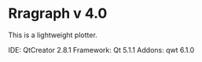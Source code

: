 Rragraph v 4.0
==============

This is a lightweight plotter.

IDE: QtCreator 2.8.1
Framework: Qt 5.1.1
Addons: qwt 6.1.0
